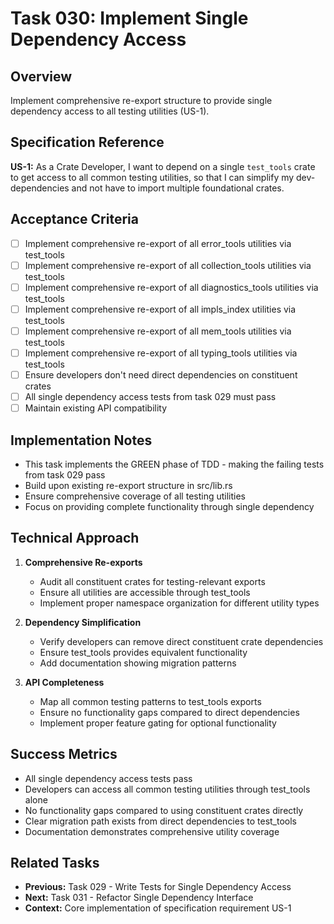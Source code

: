 # Task 030: Implement Single Dependency Access

## Overview
Implement comprehensive re-export structure to provide single dependency access to all testing utilities (US-1).

## Specification Reference
**US-1:** As a Crate Developer, I want to depend on a single `test_tools` crate to get access to all common testing utilities, so that I can simplify my dev-dependencies and not have to import multiple foundational crates.

## Acceptance Criteria
- [ ] Implement comprehensive re-export of all error_tools utilities via test_tools
- [ ] Implement comprehensive re-export of all collection_tools utilities via test_tools
- [ ] Implement comprehensive re-export of all diagnostics_tools utilities via test_tools
- [ ] Implement comprehensive re-export of all impls_index utilities via test_tools
- [ ] Implement comprehensive re-export of all mem_tools utilities via test_tools
- [ ] Implement comprehensive re-export of all typing_tools utilities via test_tools
- [ ] Ensure developers don't need direct dependencies on constituent crates
- [ ] All single dependency access tests from task 029 must pass
- [ ] Maintain existing API compatibility

## Implementation Notes
- This task implements the GREEN phase of TDD - making the failing tests from task 029 pass
- Build upon existing re-export structure in src/lib.rs
- Ensure comprehensive coverage of all testing utilities
- Focus on providing complete functionality through single dependency

## Technical Approach
1. **Comprehensive Re-exports**
   - Audit all constituent crates for testing-relevant exports
   - Ensure all utilities are accessible through test_tools
   - Implement proper namespace organization for different utility types

2. **Dependency Simplification**
   - Verify developers can remove direct constituent crate dependencies
   - Ensure test_tools provides equivalent functionality
   - Add documentation showing migration patterns

3. **API Completeness**
   - Map all common testing patterns to test_tools exports
   - Ensure no functionality gaps compared to direct dependencies
   - Implement proper feature gating for optional functionality

## Success Metrics
- All single dependency access tests pass
- Developers can access all common testing utilities through test_tools alone
- No functionality gaps compared to using constituent crates directly
- Clear migration path exists from direct dependencies to test_tools
- Documentation demonstrates comprehensive utility coverage

## Related Tasks
- **Previous:** Task 029 - Write Tests for Single Dependency Access
- **Next:** Task 031 - Refactor Single Dependency Interface
- **Context:** Core implementation of specification requirement US-1